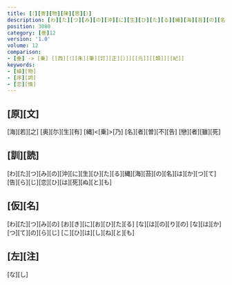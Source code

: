 ```yaml
---
title: [（][寄][物][陳][思][）]
description: [わ][た][つ][み][の][沖][に][生][ひ][た][る][縄][海][苔][の][名][は][か][つ][て][告][ら][じ][恋][ひ][は][死][ぬ][と][も]
position: 3080
category: [巻]12
version: '1.0'
volume: 12
comparison:
- [垂] -> [乗] [[西][（][朱][筆][訂][正][）]][[元]][[類]][[紀]]
keywords:
- [植][物]
- [序][詞]
- [恋][情]
---
```


## [原][文]

[海][若][之] [奥][尓][生][有] [縄]<[乗]>[乃] [名][者][曽][不][告] [戀][者][雖][死]

## [訓][読]

[わ][た][つ][み][の][沖][に][生][ひ][た][る][縄][海][苔][の][名][は][か][つ][て][告][ら][じ][恋][ひ][は][死][ぬ][と][も]

## [仮][名]

[わ][た][つ][み][の] [お][き][に][お][ひ][た][る] [な][は][の][り][の] [な][は][か][つ][て][の][ら][じ] [こ][ひ][は][し][ね][と][も]

## [左][注]

[な][し]
